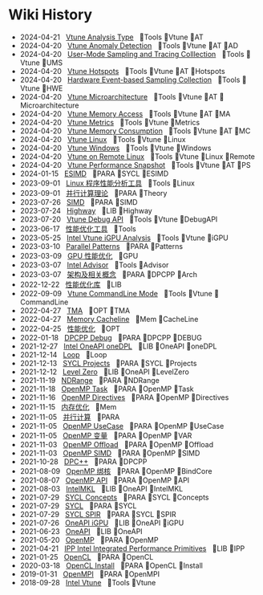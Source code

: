 # Wiki History

- 2024-04-21&nbsp;&nbsp; [Vtune Analysis Type](/0062_Tools_Vtune_AT)&nbsp;&nbsp; :bookmark:Tools :bookmark:Vtune :bookmark:AT
- 2024-04-20&nbsp;&nbsp; [Vtune Anomaly Detection](/0061_Tools_Vtune_AT_AD)&nbsp;&nbsp; :bookmark:Tools :bookmark:Vtune :bookmark:AT :bookmark:AD
- 2024-04-20&nbsp;&nbsp; [User-Mode Sampling and Tracing Colllection](/0052_Tools_Vtune_UMS)&nbsp;&nbsp; :bookmark:Tools :bookmark:Vtune :bookmark:UMS
- 2024-04-20&nbsp;&nbsp; [Vtune Hotspots](/0057_Tools_Vtune_AT_Hotspots)&nbsp;&nbsp; :bookmark:Tools :bookmark:Vtune :bookmark:AT :bookmark:Hotspots
- 2024-04-20&nbsp;&nbsp; [Hardware Event-based Sampling Collection](/0053_Tools_Vtune_HWE)&nbsp;&nbsp; :bookmark:Tools :bookmark:Vtune :bookmark:HWE
- 2024-04-20&nbsp;&nbsp; [Vtune Microarchitecture](/0058_Tools_Vtune_AT_Microarchitecture)&nbsp;&nbsp; :bookmark:Tools :bookmark:Vtune :bookmark:AT :bookmark:Microarchitecture
- 2024-04-20&nbsp;&nbsp; [Vtune Memory Access](/0059_Tools_Vtune_AT_MA)&nbsp;&nbsp; :bookmark:Tools :bookmark:Vtune :bookmark:AT :bookmark:MA
- 2024-04-20&nbsp;&nbsp; [Vtune Metrics](/0056_Tools_Vtune_Metrics)&nbsp;&nbsp; :bookmark:Tools :bookmark:Vtune :bookmark:Metrics
- 2024-04-20&nbsp;&nbsp; [Vtune Memory Consumption](/0060_Tools_Vtune_AT_MC)&nbsp;&nbsp; :bookmark:Tools :bookmark:Vtune :bookmark:AT :bookmark:MC
- 2024-04-20&nbsp;&nbsp; [Vtune Linux](/0054_Tools_Vtune_Linux)&nbsp;&nbsp; :bookmark:Tools :bookmark:Vtune :bookmark:Linux
- 2024-04-20&nbsp;&nbsp; [Vtune Windows](/0050_Tools_Vtune_Windows)&nbsp;&nbsp; :bookmark:Tools :bookmark:Vtune :bookmark:Windows
- 2024-04-20&nbsp;&nbsp; [Vtune on Remote Linux](/0055_Tools_Vtune_Linux_Remote)&nbsp;&nbsp; :bookmark:Tools :bookmark:Vtune :bookmark:Linux :bookmark:Remote
- 2024-04-20&nbsp;&nbsp; [Vtune Performance Snapshot](/0051_Tools_Vtune_AT_PS)&nbsp;&nbsp; :bookmark:Tools :bookmark:Vtune :bookmark:AT :bookmark:PS
- 2024-01-15&nbsp;&nbsp; [ESIMD](/0011_PARA_SYCL_ESIMD)&nbsp;&nbsp; :bookmark:PARA :bookmark:SYCL :bookmark:ESIMD
- 2023-09-01&nbsp;&nbsp; [Linux 程序性能分析工具](/0005_Tools_Linux)&nbsp;&nbsp; :bookmark:Tools :bookmark:Linux
- 2023-09-01&nbsp;&nbsp; [并行计算理论](/0012_PARA_Theory)&nbsp;&nbsp; :bookmark:PARA :bookmark:Theory
- 2023-07-26&nbsp;&nbsp; [SIMD](/0013_PARA_SIMD)&nbsp;&nbsp; :bookmark:PARA :bookmark:SIMD
- 2023-07-24&nbsp;&nbsp; [Highway](/0045_LIB_Highway)&nbsp;&nbsp; :bookmark:LIB :bookmark:Highway
- 2023-07-20&nbsp;&nbsp; [Vtune Debug API](/0010_Tools_Vtune_DebugAPI)&nbsp;&nbsp; :bookmark:Tools :bookmark:Vtune :bookmark:DebugAPI
- 2023-06-17&nbsp;&nbsp; [性能优化工具](/0004_Tools)&nbsp;&nbsp; :bookmark:Tools
- 2023-05-25&nbsp;&nbsp; [Intel Vtune iGPU Analysis](/0009_Tools_Vtune_iGPU)&nbsp;&nbsp; :bookmark:Tools :bookmark:Vtune :bookmark:iGPU
- 2023-03-10&nbsp;&nbsp; [Parallel Patterns](/0014_PARA_Patterns)&nbsp;&nbsp; :bookmark:PARA :bookmark:Patterns
- 2023-03-09&nbsp;&nbsp; [GPU 性能优化](/0046_GPU)&nbsp;&nbsp; :bookmark:GPU
- 2023-03-07&nbsp;&nbsp; [Intel Advisor](/0008_Tools_Advisor)&nbsp;&nbsp; :bookmark:Tools :bookmark:Advisor
- 2023-03-07&nbsp;&nbsp; [架构及相关概念](/0015_PARA_DPCPP_Arch)&nbsp;&nbsp; :bookmark:PARA :bookmark:DPCPP :bookmark:Arch
- 2022-12-22&nbsp;&nbsp; [性能优化库](/0044_LIB)&nbsp;&nbsp; :bookmark:LIB
- 2022-09-09&nbsp;&nbsp; [Vtune CommandLine Mode](/0007_Tools_Vtune_CommandLine)&nbsp;&nbsp; :bookmark:Tools :bookmark:Vtune :bookmark:CommandLine
- 2022-04-27&nbsp;&nbsp; [TMA](/0047_OPT_TMA)&nbsp;&nbsp; :bookmark:OPT :bookmark:TMA
- 2022-04-27&nbsp;&nbsp; [Memory Cacheline](/0036_Mem_CacheLine)&nbsp;&nbsp; :bookmark:Mem :bookmark:CacheLine
- 2022-04-25&nbsp;&nbsp; [性能优化](/0003_OPT)&nbsp;&nbsp; :bookmark:OPT
- 2022-01-18&nbsp;&nbsp; [DPCPP Debug](/0016_PARA_DPCPP_DEBUG)&nbsp;&nbsp; :bookmark:PARA :bookmark:DPCPP :bookmark:DEBUG
- 2021-12-27&nbsp;&nbsp; [Intel OneAPI oneDPL](/0043_LIB_OneAPI_oneDPL)&nbsp;&nbsp; :bookmark:LIB :bookmark:OneAPI :bookmark:oneDPL
- 2021-12-14&nbsp;&nbsp; [Loop](/0049_Loop)&nbsp;&nbsp; :bookmark:Loop
- 2021-12-13&nbsp;&nbsp; [SYCL Projects](/0017_PARA_SYCL_Projects)&nbsp;&nbsp; :bookmark:PARA :bookmark:SYCL :bookmark:Projects
- 2021-12-12&nbsp;&nbsp; [Level Zero](/0042_LIB_OneAPI_LevelZero)&nbsp;&nbsp; :bookmark:LIB :bookmark:OneAPI :bookmark:LevelZero
- 2021-11-19&nbsp;&nbsp; [NDRange](/0018_PARA_NDRange)&nbsp;&nbsp; :bookmark:PARA :bookmark:NDRange
- 2021-11-18&nbsp;&nbsp; [OpenMP Task](/0019_PARA_OpenMP_Task)&nbsp;&nbsp; :bookmark:PARA :bookmark:OpenMP :bookmark:Task
- 2021-11-16&nbsp;&nbsp; [OpenMP Directives](/0020_PARA_OpenMP_Directives)&nbsp;&nbsp; :bookmark:PARA :bookmark:OpenMP :bookmark:Directives
- 2021-11-15&nbsp;&nbsp; [内存优化](/0037_Mem)&nbsp;&nbsp; :bookmark:Mem
- 2021-11-05&nbsp;&nbsp; [并行计算](/0023_PARA)&nbsp;&nbsp; :bookmark:PARA
- 2021-11-05&nbsp;&nbsp; [OpenMP UseCase](/0022_PARA_OpenMP_UseCase)&nbsp;&nbsp; :bookmark:PARA :bookmark:OpenMP :bookmark:UseCase
- 2021-11-05&nbsp;&nbsp; [OpenMP 变量](/0021_PARA_OpenMP_VAR)&nbsp;&nbsp; :bookmark:PARA :bookmark:OpenMP :bookmark:VAR
- 2021-11-03&nbsp;&nbsp; [OpenMP Offload](/0024_PARA_OpenMP_Offload)&nbsp;&nbsp; :bookmark:PARA :bookmark:OpenMP :bookmark:Offload
- 2021-11-03&nbsp;&nbsp; [OpenMP SIMD](/0025_PARA_OpenMP_SIMD)&nbsp;&nbsp; :bookmark:PARA :bookmark:OpenMP :bookmark:SIMD
- 2021-10-28&nbsp;&nbsp; [DPC++](/0026_PARA_DPCPP)&nbsp;&nbsp; :bookmark:PARA :bookmark:DPCPP
- 2021-08-09&nbsp;&nbsp; [OpenMP 绑核](/0027_PARA_OpenMP_BindCore)&nbsp;&nbsp; :bookmark:PARA :bookmark:OpenMP :bookmark:BindCore
- 2021-08-07&nbsp;&nbsp; [OpenMP API](/0028_PARA_OpenMP_API)&nbsp;&nbsp; :bookmark:PARA :bookmark:OpenMP :bookmark:API
- 2021-08-03&nbsp;&nbsp; [IntelMKL](/0041_LIB_OneAPI_IntelMKL)&nbsp;&nbsp; :bookmark:LIB :bookmark:OneAPI :bookmark:IntelMKL
- 2021-07-29&nbsp;&nbsp; [SYCL Concepts](/0029_PARA_SYCL_Concepts)&nbsp;&nbsp; :bookmark:PARA :bookmark:SYCL :bookmark:Concepts
- 2021-07-29&nbsp;&nbsp; [SYCL](/0031_PARA_SYCL)&nbsp;&nbsp; :bookmark:PARA :bookmark:SYCL
- 2021-07-29&nbsp;&nbsp; [SYCL SPIR](/0030_PARA_SYCL_SPIR)&nbsp;&nbsp; :bookmark:PARA :bookmark:SYCL :bookmark:SPIR
- 2021-07-26&nbsp;&nbsp; [OneAPI iGPU](/0040_LIB_OneAPI_iGPU)&nbsp;&nbsp; :bookmark:LIB :bookmark:OneAPI :bookmark:iGPU
- 2021-06-23&nbsp;&nbsp; [OneAPI](/0039_LIB_OneAPI)&nbsp;&nbsp; :bookmark:LIB :bookmark:OneAPI
- 2021-05-20&nbsp;&nbsp; [OpenMP](/0032_PARA_OpenMP)&nbsp;&nbsp; :bookmark:PARA :bookmark:OpenMP
- 2021-04-21&nbsp;&nbsp; [IPP Intel Integrated Performance Primitives](/0038_LIB_IPP)&nbsp;&nbsp; :bookmark:LIB :bookmark:IPP
- 2021-01-25&nbsp;&nbsp; [OpenCL](/0033_PARA_OpenCL)&nbsp;&nbsp; :bookmark:PARA :bookmark:OpenCL
- 2020-03-18&nbsp;&nbsp; [OpenCL Install](/0034_PARA_OpenCL_Install)&nbsp;&nbsp; :bookmark:PARA :bookmark:OpenCL :bookmark:Install
- 2019-01-31&nbsp;&nbsp; [OpenMPI](/0035_PARA_OpenMPI)&nbsp;&nbsp; :bookmark:PARA :bookmark:OpenMPI
- 2018-09-28&nbsp;&nbsp; [Intel Vtune](/0006_Tools_Vtune)&nbsp;&nbsp; :bookmark:Tools :bookmark:Vtune
